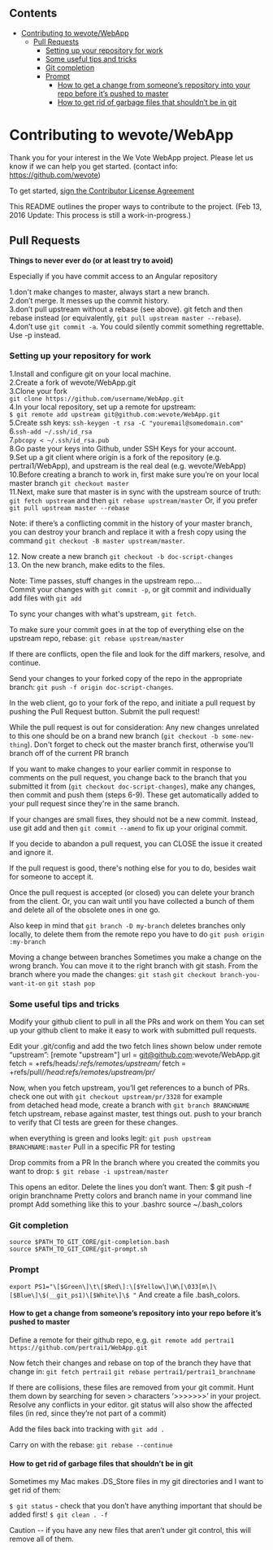 <!-- START doctoc generated TOC please keep comment here to allow auto update -->
<!-- DON'T EDIT THIS SECTION, INSTEAD RE-RUN doctoc TO UPDATE -->
## Contents

- [Contributing to wevote/WebApp](#contributing-to-wevotewebapp)
  - [Pull Requests](#pull-requests)
    - [Setting up your repository for work](#setting-up-your-repository-for-work)
    - [Some useful tips and tricks](#some-useful-tips-and-tricks)
    - [Git completion](#git-completion)
    - [Prompt](#prompt)
      - [How to get a change from someone’s repository into your repo before it’s pushed to master](#how-to-get-a-change-from-someone%E2%80%99s-repository-into-your-repo-before-it%E2%80%99s-pushed-to-master)
      - [How to get rid of garbage files that shouldn’t be in git](#how-to-get-rid-of-garbage-files-that-shouldn%E2%80%99t-be-in-git)

<!-- END doctoc generated TOC please keep comment here to allow auto update -->

# Contributing to wevote/WebApp

Thank you for your interest in the We Vote WebApp project. Please let us know if we can help you get started.
 (contact info: https://github.com/wevote)

To get started, [sign the Contributor License Agreement](https://www.clahub.com/agreements/wevote/WebApp)

This README outlines the proper ways to contribute to the project. 
(Feb 13, 2016 Update: This process is still a work-in-progress.)

## Pull Requests

**Things to never ever do (or at least try to avoid)**

Especially if you have commit access to an Angular repository

1.don't make changes to master, always start a new branch.  
2.don’t merge. It messes up the commit history.  
3.don’t pull upstream without a rebase (see above). git fetch and then rebase
  instead (or equivalently, `git pull upstream master --rebase`).   
4.don’t use `git commit -a`. You could silently commit something regrettable. Use -p instead.

### Setting up your repository for work

1.Install and configure git on your local machine.  
2.Create a fork of wevote/WebApp.git  
3.Clone your fork  
`git clone https://github.com/username/WebApp.git`  
4.In your local repository, set up a remote for upstream:  
`$ git remote add upstream git@github.com:wevote/WebApp.git`  
5.Create ssh keys: `ssh-keygen -t rsa -C "youremail@somedomain.com"`  
6.`ssh-add ~/.ssh/id_rsa`  
7.`pbcopy < ~/.ssh/id_rsa.pub`  
8.Go paste your keys into Github, under SSH Keys for your account.  
9.Set up a git client where origin is a fork of the repository (e.g.
  pertrai1/WebApp), and upstream is the real deal (e.g. wevote/WebApp) 
10.Before creating a branch to work in, first make sure you’re on your local
   master branch `git checkout master`  
11.Next, make sure that master is in sync with the upstream source of truth:
   `git fetch upstream` and then `git rebase upstream/master` Or, if you prefer
	`git pull upstream master --rebase`  
    
Note: if there’s a conflicting commit in the history of your master branch, you
can destroy your branch and replace it with a fresh copy using the command  `git
checkout -B master upstream/master`.  

12. Now create a new branch `git checkout -b doc-script-changes`  
13. On the new branch, make edits to the files.   

Note: Time passes, stuff changes in the upstream repo....  
Commit your changes with `git commit -p`, or git commit and individually add
files with `git add`  

To sync your changes with what's upstream, `git fetch`.   

To make sure your commit goes in at the top of everything else on the upstream
repo, rebase: `git rebase upstream/master`  

If there are conflicts, open the file and look for the diff markers, resolve, and continue.

Send your changes to your forked copy of the repo in the appropriate branch:
`git push -f origin doc-script-changes`.  

In the web client, go to your fork of the repo, and initiate a pull request by pushing the Pull Request button. Submit the pull request!

While the pull request is out for consideration:
Any new changes unrelated to this one should be on a brand new branch (`git
checkout -b some-new-thing`). Don't forget to check out the master branch first, otherwise you'll branch off of the current PR branch

If you want to make changes to your earlier commit in response to comments on
the pull request, you change back to the branch that you submitted it from (`git
checkout doc-script-changes`), make any changes, then commit and push them (steps 6-9). These get automatically added to your pull request since they're in the same branch.

If your changes are small fixes, they should not be a new commit. Instead, use
git add and then `git commit --amend` to fix up your original commit. 

If you decide to abandon a pull request, you can CLOSE the issue it created and ignore it.  

If the pull request is good, there's nothing else for you to do, besides wait for someone to accept it. 

Once the pull request is accepted (or closed) you can delete your branch from the client. Or, you can wait until you have collected a bunch of them and delete all of the obsolete ones in one go.

Also keep in mind that `git branch -D my-branch` deletes branches only locally, to delete them from the remote repo you have to do `git push origin :my-branch`

Moving a change between branches
Sometimes you make a change on the wrong branch. You can move it to the right branch with git stash. From the branch where you made the changes:
`git stash`
`git checkout branch-you-want-it-on`
`git stash pop`


### Some useful tips and tricks

Modify your github client to pull in all the PRs and work on them
You can set up your github client to make it easy to work with submitted pull requests.

Edit your .git/config and add the two fetch lines shown below under remote “upstream”:
[remote "upstream"]
        url = git@github.com:wevote/WebApp.git
        fetch = +refs/heads/*:refs/remotes/upstream/*
        fetch = +refs/pull/*/head:refs/remotes/upstream/pr/* 

Now, when you fetch upstream, you’ll get references to a bunch of PRs.
check one out with `git checkout upstream/pr/3328` for example  
from detached head mode, create a branch with `git branch BRANCHNAME`
fetch upstream, rebase against master, test things out. 
push to your branch to verify that CI tests are green for these changes.

when everything is green and looks legit: 
`git push upstream BRANCHNAME:master`
Pull in a specific PR for testing

Drop commits from a PR
In the branch where you created the commits you want to drop:
`$ git rebase -i upstream/master`

This opens an editor. Delete the lines you don’t want. Then:
	$ git push -f origin branchname
Pretty colors and branch name in your command line prompt
Add something like this to your .bashrc
source ~/.bash_colors

### Git completion
`source $PATH_TO_GIT_CORE/git-completion.bash`  
`source $PATH_TO_GIT_CORE/git-prompt.sh`

### Prompt
`export
PS1="\[$Green\]\t\[$Red\]:\[$Yellow\]\W\[\033[m\]\[$Blue\]\$(__git_ps1)\[$White\]\$
"`
And create a file .bash_colors.

#### How to get a change from someone’s repository into your repo before it’s pushed to master
Define a remote for their github repo, e.g. 
`git remote add pertrai1 https://github.com/pertrai1/WebApp.git`

Now fetch their changes and rebase on top of the branch they have that change in:
`git fetch pertrai1`
`git rebase pertrai1/pertrai1_branchname`

If there are collisions, these files are removed from your git commit. Hunt them down by searching for seven > characters ‘>>>>>>>’ in your project. Resolve any conflicts in your editor. git status will also show the affected files (in red, since they’re not part of a commit)

Add the files back into tracking with `git add .`

Carry on with the rebase: `git rebase --continue`

#### How to get rid of garbage files that shouldn’t be in git

Sometimes my Mac makes .DS_Store files in my git directories and I want to get rid of them:

`$ git status` - check that you don’t have anything important that should be added first!
`$ git clean . -f`

Caution -- if you have any new files that aren’t under git control, this will remove all of them.

